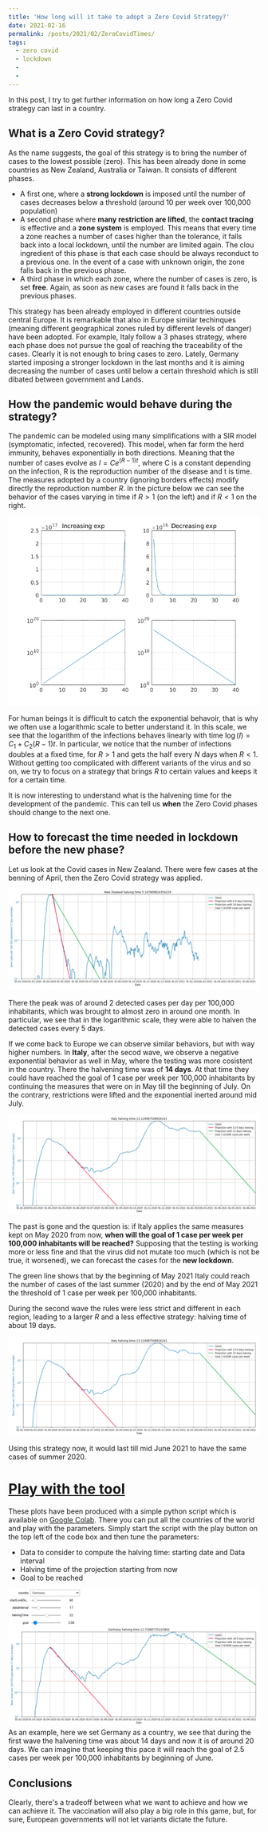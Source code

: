 ```yaml
---
title: 'How long will it take to adopt a Zero Covid Strategy?'
date: 2021-02-16
permalink: /posts/2021/02/ZeroCovidTimes/
tags:
  - zero covid
  - lockdown
  - 
  - 
---
```


In this post, I try to get further information on how long a Zero Covid strategy can last in a country.

## What is a Zero Covid strategy?
As the name suggests, the goal of this strategy is to bring the number of cases to the lowest possible (zero). This has been already done in some countries as New Zealand, Australia or Taiwan.
It consists of different phases. 
 * A first one, where a **strong lockdown** is imposed until the number of cases decreases below a threshold (around 10 per week over 100,000 population)
 * A second phase where **many restriction are lifted**, the **contact tracing** is effective and a **zone system** is employed. This means that every time a zone reaches a number of cases higher than the tolerance, it falls back into a local lockdown, until the number are limited again. The clou ingredient of this phase is that each case should be always reconduct to a previous one. In the event of a case with unknown origin, the zone falls back in the previous phase.
 * A third phase in which each zone, where the number of cases is zero, is set **free**. Again, as soon as new cases are found it falls back in the previous phases.

This strategy has been already employed in different countries outside central Europe. It is remarkable that also in Europe similar techinques (meaning different geographical zones ruled by different levels of danger) have been adopted. For example, Italy follow a 3 phases strategy, where each phase does not pursue the goal of reaching the traceability of the cases. Clearly it is not enough to bring cases to zero. Lately, Germany started imposing a stronger lockdown in the last months and it is aiming decreasing the number of cases until below a certain threshold which is still dibated between government and Lands.

## How the pandemic would behave during the strategy?
The pandemic can be modeled using many simplifications with a SIR model (symptomatic, infected, recovered). This model, when far form the herd immunity, behaves exponentially in both directions. Meaning that the number of cases evolve as $I=Ce^{(R-1)t}$, where C is a constant depending on the infection, R is the reproduction number of the disease and t is time. The measures adopted by a country (ignoring borders effects) modify directly the reproduction number $R$. In the picture below we can see the behavior of the cases varying in time if $R>1$ (on the left) and if $R < 1$ on the right. 

![Exponential Behavior](/images/postCovid/exponential.png)

For human beings it is difficult to catch the exponential behavoir, that is why we often use a logarithmic scale to better understand it. In this scale, we see that the logarithm of the infections behaves linearly with time $\log (I) = C_1+ C_2(R-1)t$. In particular, we notice that the number of infections doubles at a fixed time, for $R>1$ and gets the half every $N$ days when $R <1$. Without getting too complicated with different variants of the virus and so on, we try to focus on a strategy that brings $R$ to certain values and keeps it for a certain time.

It is now interesting to understand what is the halvening time for the development of the pandemic. This can tell us **when** the Zero Covid phases should change to the next one. 

## How to forecast the time needed in lockdown before the new phase?

Let us look at the Covid cases in New Zealand. There were few cases at the benning of April, then the Zero Covid strategy was applied. 

![New Zealand cases](/images/postCovid/HalveningNewZealand.png)

There the peak was of around 2 detected cases per day per 100,000 inhabitants, which was brought to almost zero in around one month. In particular, we see that in the logarithmic scale, they were able to halven the detected cases every 5 days. 

If we come back to Europe we can observe similar behaviors, but with way higher numbers. 
In **Italy**, after the secod wave, we observe a negative exponential  behavior as well in May, where the testing was more cosistent in the country. There the halvening time was of **14 days**. At that time they could have reached the goal of 1 case per week per 100,000 inhabitants by continuing the measures that were on in May till the beginning of July. On the contrary, restrictions were lifted and the exponential inerted around mid July.

![Italy first wave](/images/postCovid/HalveningItalyFirstWave.png) 

The past is gone and the question is: if Italy applies the same measures kept on May 2020 from now, **when will the goal of 1 case per week per 100,000 inhabitants will be reached?** 
Supposing that the testing is working more or less fine and that the virus did not mutate too much (which is not be true, it worsened), we can forecast the cases for the **new lockdown**. 

The green line shows that by the beginning of May 2021 Italy could reach the number of cases of the last summer (2020) and by the end of May 2021 the threshold of 1 case per week per 100,000 inhabitants. 

During the second wave the rules were less strict and different in each region, leading to a larger $R$ and a less effective strategy: halving time of about 19 days. 

![Italy first wave](/images/postCovid/HalveningItalyFirstWave.png) 

Using this strategy now, it would last till mid June 2021 to have the same cases of summer 2020.

# [Play with the tool](https://colab.research.google.com/drive/1G7Dn1z8CfkhTtbK8YvlVdakc2yz3qzmm?usp=sharing)
These plots have been produced with a simple python script which is available on [Google Colab](https://colab.research.google.com/drive/1G7Dn1z8CfkhTtbK8YvlVdakc2yz3qzmm?usp=sharing). 
There you can put all the countries of the world and play with the parameters. Simply start the script with the play button on the top left of the code box and then tune the parameters:
 * Data to consider to compute the halving time: starting date and Data interval
 * Halving time of the projection starting from now
 * Goal to be reached

![Germany cases](/images/postCovid/HalveningGermany.png)
As an example, here we set Germany as a country, we see that during the first wave the halvening time was about 14 days and now it is of around 20 days. We can imagine that keeping this pace it will reach the goal of 2.5 cases per week per 100,000 inhabitants by beginning of June. 

## Conclusions
Clearly, there's a tradeoff between what we want to achieve and how we can achieve it. The vaccination will also play a big role in this game, but, for sure, European governments will not let variants dictate the future.

